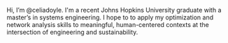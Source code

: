 Hi, I’m @celiadoyle. I'm a recent Johns Hopkins University graduate with a master’s in systems engineering. I hope to to apply my optimization and network analysis skills to meaningful, human-centered contexts at the intersection of engineering and sustainability.

<!---
celiadoyle/celiadoyle is a ✨ special ✨ repository because its `README.md` (this file) appears on your GitHub profile.
You can click the Preview link to take a look at your changes.
--->
